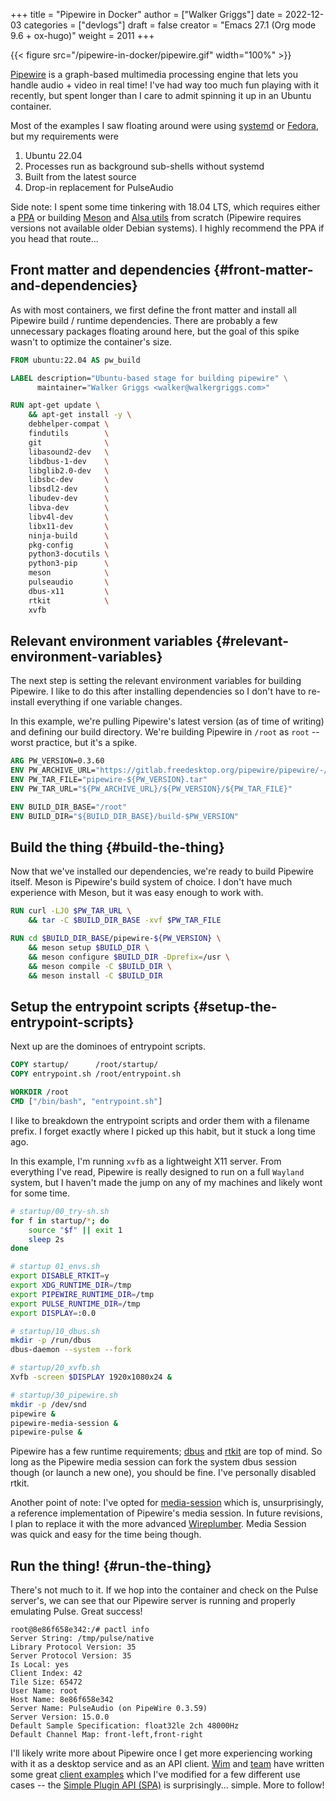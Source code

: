 +++
title = "Pipewire in Docker"
author = ["Walker Griggs"]
date = 2022-12-03
categories = ["devlogs"]
draft = false
creator = "Emacs 27.1 (Org mode 9.6 + ox-hugo)"
weight = 2011
+++

{{< figure src="/pipewire-in-docker/pipewire.gif" width="100%" >}}

[Pipewire](https://pipewire.org/) is a graph-based multimedia processing engine that lets you handle audio + video in real time! I've had way too much fun playing with it recently, but spent longer than I care to admit spinning it up in an Ubuntu container.

Most of the examples I saw floating around were using [systemd](https://www.freedesktop.org/wiki/Software/systemd/) or [Fedora](https://getfedora.org/en/server/), but my requirements were

1.  Ubuntu 22.04
2.  Processes run as background sub-shells without systemd
3.  Built from the latest source
4.  Drop-in replacement for PulseAudio

Side note: I spent some time tinkering with 18.04 LTS, which requires either a [PPA](https://pipewire-debian.github.io/pipewire-debian/) or building [Meson](https://mesonbuild.com/Reproducible-builds.html) and [Alsa utils](https://github.com/alsa-project/alsa-utils) from scratch (Pipewire requires versions not available older Debian systems). I highly recommend the PPA if you head that route...


## Front matter and dependencies {#front-matter-and-dependencies}

As with most containers, we first define the front matter and install all Pipewire build / runtime dependencies. There are probably a few unnecessary packages floating around here, but the goal of this spike wasn't to optimize the container's size.

```Dockerfile
FROM ubuntu:22.04 AS pw_build

LABEL description="Ubuntu-based stage for building pipewire" \
      maintainer="Walker Griggs <walker@walkergriggs.com>"

RUN apt-get update \
    && apt-get install -y \
    debhelper-compat \
    findutils        \
    git              \
    libasound2-dev   \
    libdbus-1-dev    \
    libglib2.0-dev   \
    libsbc-dev       \
    libsdl2-dev      \
    libudev-dev      \
    libva-dev        \
    libv4l-dev       \
    libx11-dev       \
    ninja-build      \
    pkg-config       \
    python3-docutils \
    python3-pip      \
    meson            \
    pulseaudio       \
    dbus-x11         \
    rtkit            \
    xvfb
```


## Relevant environment variables {#relevant-environment-variables}

The next step is setting the relevant environment variables for building Pipewire. I like to do this after installing dependencies so I don't have to re-install everything if one variable changes.

In this example, we're pulling Pipewire's latest version (as of time of writing) and defining our build directory. We're building Pipewire in `/root` as `root` -- worst practice, but it's a spike.

```Dockerfile
ARG PW_VERSION=0.3.60
ENV PW_ARCHIVE_URL="https://gitlab.freedesktop.org/pipewire/pipewire/-/archive"
ENV PW_TAR_FILE="pipewire-${PW_VERSION}.tar"
ENV PW_TAR_URL="${PW_ARCHIVE_URL}/${PW_VERSION}/${PW_TAR_FILE}"

ENV BUILD_DIR_BASE="/root"
ENV BUILD_DIR="${BUILD_DIR_BASE}/build-$PW_VERSION"
```


## Build the thing {#build-the-thing}

Now that we've installed our dependencies, we're ready to build Pipewire itself. Meson is Pipewire's build system of choice. I don't have much experience with Meson, but it was easy enough to work with.

```Dockerfile
RUN curl -LJO $PW_TAR_URL \
    && tar -C $BUILD_DIR_BASE -xvf $PW_TAR_FILE

RUN cd $BUILD_DIR_BASE/pipewire-${PW_VERSION} \
    && meson setup $BUILD_DIR \
    && meson configure $BUILD_DIR -Dprefix=/usr \
    && meson compile -C $BUILD_DIR \
    && meson install -C $BUILD_DIR
```


## Setup the entrypoint scripts {#setup-the-entrypoint-scripts}

Next up are the dominoes of entrypoint scripts.

```Dockerfile
COPY startup/      /root/startup/
COPY entrypoint.sh /root/entrypoint.sh

WORKDIR /root
CMD ["/bin/bash", "entrypoint.sh"]
```

I like to breakdown the entrypoint scripts and order them with a filename prefix. I forget exactly where I picked up this habit, but it stuck a long time ago.

In this example, I'm running `xvfb` as a lightweight X11 server. From everything I've read, Pipewire is really designed to run on a full `Wayland` system, but I haven't made the jump on any of my machines and likely wont for some time.

```bash
# startup/00_try-sh.sh
for f in startup/*; do
    source "$f" || exit 1
    sleep 2s
done

# startup 01_envs.sh
export DISABLE_RTKIT=y
export XDG_RUNTIME_DIR=/tmp
export PIPEWIRE_RUNTIME_DIR=/tmp
export PULSE_RUNTIME_DIR=/tmp
export DISPLAY=:0.0

# startup/10_dbus.sh
mkdir -p /run/dbus
dbus-daemon --system --fork

# startup/20_xvfb.sh
Xvfb -screen $DISPLAY 1920x1080x24 &

# startup/30_pipewire.sh
mkdir -p /dev/snd
pipewire &
pipewire-media-session &
pipewire-pulse &
```

Pipewire has a few runtime requirements; [dbus](https://www.freedesktop.org/wiki/Software/dbus/) and [rtkit](https://github.com/heftig/rtkit) are top of mind. So long as the Pipewire media session can fork the system dbus session though (or launch a new one), you should be fine. I've personally disabled rtkit.

Another point of note: I've opted for [media-session](https://gitlab.freedesktop.org/pipewire/media-session) which is, unsurprisingly, a reference implementation of Pipewire's media session. In future revisions, I plan to replace it with the more advanced [Wireplumber](https://gitlab.freedesktop.org/pipewire/wireplumber). Media Session was quick and easy for the time being though.


## Run the thing! {#run-the-thing}

There's not much to it. If we hop into the container and check on the Pulse server's, we can see that our Pipewire server is running and properly emulating Pulse. Great success!

```text
root@8e86f658e342:/# pactl info
Server String: /tmp/pulse/native
Library Protocol Version: 35
Server Protocol Version: 35
Is Local: yes
Client Index: 42
Tile Size: 65472
User Name: root
Host Name: 8e86f658e342
Server Name: PulseAudio (on PipeWire 0.3.59)
Server Version: 15.0.0
Default Sample Specification: float32le 2ch 48000Hz
Default Channel Map: front-left,front-right
```

I'll likely write more about Pipewire once I get more experiencing working with it as a desktop service and as an API client. [Wim](https://hachyderm.io/@wtay@fosstodon.org) and [team](https://hachyderm.io/@pipewire@fosstodon.org) have written some great [client examples](https://docs.pipewire.org/examples.html) which I've modified for a few different use cases -- the [Simple Plugin API (SPA)](https://docs.pipewire.org/page_spa.html) is surprisingly... simple. More to follow!
